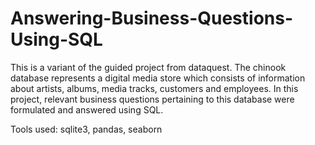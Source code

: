 # Answering-Business-Questions-Using-SQL
This is a variant of the guided project from dataquest. The chinook database represents a digital media store which consists
of information about artists, albums, media tracks, customers and employees. In this project, relevant business questions
pertaining to this database were formulated and answered using SQL.

Tools used: sqlite3, pandas, seaborn
